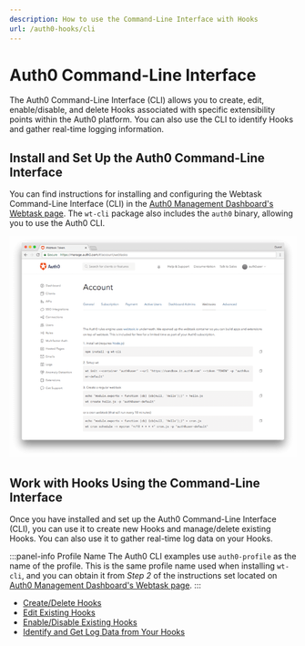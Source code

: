 ```yaml
---
description: How to use the Command-Line Interface with Hooks
url: /auth0-hooks/cli
---
```


# Auth0 Command-Line Interface

The Auth0 Command-Line Interface (CLI) allows you to create, edit, enable/disable, and delete Hooks associated with specific extensibility points within the Auth0 platform. You can also use the CLI to identify Hooks and gather real-time logging information.

## Install and Set Up the Auth0 Command-Line Interface

You can find instructions for installing and configuring the Webtask Command-Line Interface (CLI) in the [Auth0 Management Dashboard's Webtask page](${manage_url}/#/account/webtasks). The `wt-cli` package also includes the `auth0` binary, allowing you to use the Auth0 CLI.

![Install Webtasks Instructions](/media/articles/auth0-hooks/mgmt-dashboard-webtasks.png)

## Work with Hooks Using the Command-Line Interface

Once you have installed and set up the Auth0 Command-Line Interface (CLI), you can use it to create new Hooks and manage/delete existing Hooks. You can also use it to gather real-time log data on your Hooks.

:::panel-info Profile Name
The Auth0 CLI examples use `auth0-profile` as the name of the profile. This is the same profile name used when installing `wt-cli`, and you can obtain it from *Step 2* of the instructions set located on [Auth0 Management Dashboard's Webtask page](${manage_url}/#/account/webtasks).
:::

* [Create/Delete Hooks](/auth0-hooks/cli/create-delete)
* [Edit Existing Hooks](/auth0-hooks/cli/edit)
* [Enable/Disable Existing Hooks](/auth0-hooks/cli/enable-disable)
* [Identify and Get Log Data from Your Hooks](/auth0-hooks/cli/logs)
